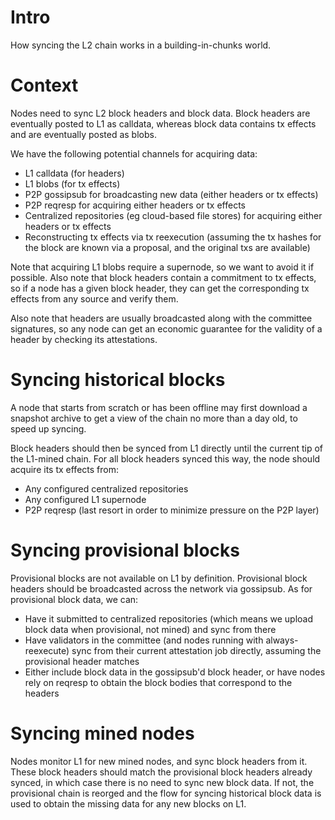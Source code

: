 # Intro

How syncing the L2 chain works in a building-in-chunks world.

# Context

Nodes need to sync L2 block headers and block data. Block headers are eventually posted to L1 as calldata, whereas block data contains tx effects and are eventually posted as blobs.

We have the following potential channels for acquiring data:

- L1 calldata (for headers)
- L1 blobs (for tx effects)
- P2P gossipsub for broadcasting new data (either headers or tx effects)
- P2P reqresp for acquiring either headers or tx effects
- Centralized repositories (eg cloud-based file stores) for acquiring either headers or tx effects
- Reconstructing tx effects via tx reexecution (assuming the tx hashes for the block are known via a proposal, and the original txs are available)

Note that acquiring L1 blobs require a supernode, so we want to avoid it if possible. Also note that block headers contain a commitment to tx effects, so if a node has a given block header, they can get the corresponding tx effects from any source and verify them.

Also note that headers are usually broadcasted along with the committee signatures, so any node can get an economic guarantee for the validity of a header by checking its attestations.

# Syncing historical blocks

A node that starts from scratch or has been offline may first download a snapshot archive to get a view of the chain no more than a day old, to speed up syncing.

Block headers should then be synced from L1 directly until the current tip of the L1-mined chain. For all block headers synced this way, the node should acquire its tx effects from:

- Any configured centralized repositories
- Any configured L1 supernode
- P2P reqresp (last resort in order to minimize pressure on the P2P layer)

# Syncing provisional blocks

Provisional blocks are not available on L1 by definition. Provisional block headers should be broadcasted across the network via gossipsub. As for provisional block data, we can:

- Have it submitted to centralized repositories (which means we upload block data when provisional, not mined) and sync from there
- Have validators in the committee (and nodes running with always-reexecute) sync from their current attestation job directly, assuming the provisional header matches
- Either include block data in the gossipsub'd block header, or have nodes rely on reqresp to obtain the block bodies that correspond to the headers

# Syncing mined nodes

Nodes monitor L1 for new mined nodes, and sync block headers from it. These block headers should match the provisional block headers already synced, in which case there is no need to sync new block data. If not, the provisional chain is reorged and the flow for syncing historical block data is used to obtain the missing data for any new blocks on L1.

